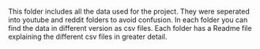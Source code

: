 This folder includes all the data used for the project. They were seperated into youtube and reddit folders to avoid confusion. In each folder you can find the data in different version as csv files. Each folder has a Readme file explaining the different csv files in greater detail.
